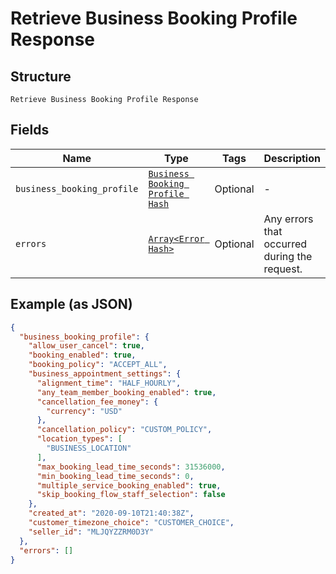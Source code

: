 
# Retrieve Business Booking Profile Response

## Structure

`Retrieve Business Booking Profile Response`

## Fields

| Name | Type | Tags | Description |
|  --- | --- | --- | --- |
| `business_booking_profile` | [`Business Booking Profile Hash`](/doc/models/business-booking-profile.md) | Optional | - |
| `errors` | [`Array<Error Hash>`](/doc/models/error.md) | Optional | Any errors that occurred during the request. |

## Example (as JSON)

```json
{
  "business_booking_profile": {
    "allow_user_cancel": true,
    "booking_enabled": true,
    "booking_policy": "ACCEPT_ALL",
    "business_appointment_settings": {
      "alignment_time": "HALF_HOURLY",
      "any_team_member_booking_enabled": true,
      "cancellation_fee_money": {
        "currency": "USD"
      },
      "cancellation_policy": "CUSTOM_POLICY",
      "location_types": [
        "BUSINESS_LOCATION"
      ],
      "max_booking_lead_time_seconds": 31536000,
      "min_booking_lead_time_seconds": 0,
      "multiple_service_booking_enabled": true,
      "skip_booking_flow_staff_selection": false
    },
    "created_at": "2020-09-10T21:40:38Z",
    "customer_timezone_choice": "CUSTOMER_CHOICE",
    "seller_id": "MLJQYZZRM0D3Y"
  },
  "errors": []
}
```

